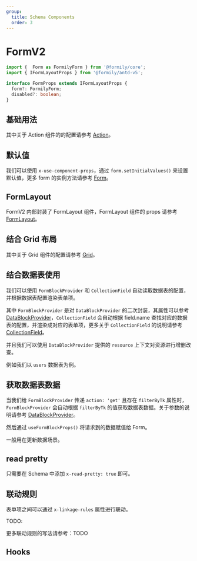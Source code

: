 ```yaml
---
group:
  title: Schema Components
  order: 3
---
```


# FormV2

```ts
import {  Form as FormilyForm } from '@formily/core';
import { IFormLayoutProps } from '@formily/antd-v5';

interface FormProps extends IFormLayoutProps {
  form?: FormilyForm;
  disabled?: boolean;
}
```

## 基础用法

<code src="./demos/new-demos/basic.tsx"></code>

其中关于 Action 组件的的配置请参考 [Action](/components/action)。

## 默认值

我们可以使用 `x-use-component-props`，通过 `form.setInitialValues()` 来设置默认值，更多 form 的实例方法请参考 [Form](https://core.formilyjs.org/api/models/form)。

<code src="./demos/new-demos/default-value.tsx"></code>

## FormLayout

FormV2 内部封装了 FormLayout 组件，FormLayout 组件的 props 请参考 [FormLayout](https://antd.formilyjs.org/zh-CN/components/form-layout)。

<code src="./demos/new-demos/form-layout.tsx"></code>

## 结合 Grid 布局

其中关于 Grid 组件的配置请参考 [Grid](/components/grid)。

<code src="./demos/new-demos/grid.tsx"></code>

## 结合数据表使用

我们可以使用 `FormBlockProvider` 和 `CollectionField` 自动读取数据表的配置，并根据数据表配置渲染表单项。

其中 `FormBlockProvider` 是对 `DataBlockProvider` 的二次封装，其属性可以参考 [DataBlockProvider](/core/data-block/data-block-provider#属性详解)，`CollectionField` 会自动根据 field.name 查找对应的数据表的配置，并渲染成对应的表单项，更多关于 `CollectionField` 的说明请参考 [CollectionField](/core/data-source/collection-field)。

并且我们可以使用 `DataBlockProvider` 提供的 `resource` 上下文对资源进行增删改查。

例如我们以 `users` 数据表为例。

<code src="./demos/new-demos/collection.tsx"></code>

## 获取数据表数据

当我们给 `FormBlockProvider` 传递 `action: 'get'` 且存在 `filterByTk` 属性时，`FormBlockProvider` 会自动根据 `filterByTk` 的值获取数据表数据。关于参数的说明请参考 [DataBlockProvider](/core/data-block/data-block-provider#属性详解)。

然后通过 `useFormBlockProps()` 将请求到的数据赋值给 Form。

一般用在更新数据场景。

<code src="./demos/new-demos/collection-data.tsx"></code>

## read pretty

只需要在 Schema 中添加 `x-read-pretty: true` 即可。

<code src="./demos/new-demos/read-pretty.tsx"></code>

## 联动规则

表单项之间可以通过 `x-linkage-rules` 属性进行联动。

TODO:

<!-- <code src="./demos/new-demos/linkage.tsx"></code> -->

更多联动规则的写法请参考：TODO

## Hooks
